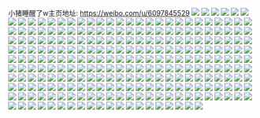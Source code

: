 小猪睡醒了w主页地址: https://weibo.com/u/6097845529 
![](https://wx4.sinaimg.cn/mw2000/006EFWbfly1h9ghnp9n7gj325f35dx6q.jpg) 
![](https://wx4.sinaimg.cn/mw2000/006EFWbfly1h9ghntl0g2j32c0340npf.jpg) 
![](https://wx4.sinaimg.cn/mw2000/006EFWbfly1h9ghnm1ntrj32c0340x6p.jpg) 
![](https://wx4.sinaimg.cn/mw2000/006EFWbfly1h9ghnyfzrij32c0340kjn.jpg) 
![](https://wx4.sinaimg.cn/mw2000/006EFWbfly1h7vmd4qz0hj32c0340qv8.jpg) 
![](https://wx4.sinaimg.cn/mw2000/006EFWbfly1h7vmd93znhj32c0340kjo.jpg) 
![](https://wx4.sinaimg.cn/mw2000/006EFWbfly1h7vmde83tqj32c0340e85.jpg) 
![](https://wx4.sinaimg.cn/mw2000/006EFWbfly1h7vmdj40ccj32c03401l1.jpg) 
![](https://wx4.sinaimg.cn/mw2000/006EFWbfly1h6nibave06j32c0340qv5.jpg) 
![](https://wx4.sinaimg.cn/mw2000/006EFWbfly1h6nibc0wsnj32c027z1ky.jpg) 
![](https://wx4.sinaimg.cn/mw2000/006EFWbfly1h6nib9f6tij32802yoqv7.jpg) 
![](https://wx4.sinaimg.cn/mw2000/006EFWbfly1h6nibgv2gqj32802yoh2b.jpg) 
![](https://wx4.sinaimg.cn/mw2000/006EFWbfly1h508ud87i1j32c03407wj.jpg) 
![](https://wx4.sinaimg.cn/mw2000/006EFWbfly1h508ufnatwj32c0340b2b.jpg) 
![](https://wx4.sinaimg.cn/mw2000/006EFWbfly1h508uuwyftj33402c0qv6.jpg) 
![](https://wx4.sinaimg.cn/mw2000/006EFWbfly1h508v35vo6j31pk1y3x6p.jpg) 
![](https://wx4.sinaimg.cn/mw2000/006EFWbfly1h508ui781jj32c0340hdu.jpg) 
![](https://wx4.sinaimg.cn/mw2000/006EFWbfly1h508vb1f9mj33402c07wj.jpg) 
![](https://wx4.sinaimg.cn/mw2000/006EFWbfly1h508vlwbvwj32c0340qv7.jpg) 
![](https://wx4.sinaimg.cn/mw2000/006EFWbfly1h508vpivx7j32c03401kz.jpg) 
![](https://wx4.sinaimg.cn/mw2000/006EFWbfly1h508w4wtp9j32c03401l1.jpg) 
![](https://wx4.sinaimg.cn/mw2000/006EFWbfly1h4rjva3g4dj32c0340b2a.jpg) 
![](https://wx4.sinaimg.cn/mw2000/006EFWbfly1h4rjvbofadj32c0340kjo.jpg) 
![](https://wx4.sinaimg.cn/mw2000/006EFWbfly1h4rjv8pxy0j32c0340b2b.jpg) 
![](https://wx4.sinaimg.cn/mw2000/006EFWbfly1h4rjvcxoxqj32c037xkjm.jpg) 
![](https://wx4.sinaimg.cn/mw2000/006EFWbfly1h4rjvfudkuj32yo280b2c.jpg) 
![](https://wx4.sinaimg.cn/mw2000/006EFWbfly1h4rjviuslnj32yo280kjo.jpg) 
![](https://wx4.sinaimg.cn/mw2000/006EFWbfly1h2gu4pd422j32c03407wi.jpg) 
![](https://wx4.sinaimg.cn/mw2000/006EFWbfly1h2gu4pzq9mj31wl340npd.jpg) 
![](https://wx4.sinaimg.cn/mw2000/006EFWbfly1h2gu4qnv3cj32c0340npd.jpg) 
![](https://wx4.sinaimg.cn/mw2000/006EFWbfly1h2gu4rk6ztj32c0340kjm.jpg) 
![](https://wx4.sinaimg.cn/mw2000/006EFWbfly1h2gu4s99hdj32933404qq.jpg) 
![](https://wx4.sinaimg.cn/mw2000/006EFWbfly1h21cu7qk3oj32c0340npd.jpg) 
![](https://wx4.sinaimg.cn/mw2000/006EFWbfly1h21cu9g5olj31sc2ds7wi.jpg) 
![](https://wx4.sinaimg.cn/mw2000/006EFWbfly1h21cuaucrlj32c0340hdu.jpg) 
![](https://wx4.sinaimg.cn/mw2000/006EFWbfly1h21cucdifpj32c02zxqv5.jpg) 
![](https://wx4.sinaimg.cn/mw2000/006EFWbfly1h21cuedd4pj32c03401ky.jpg) 
![](https://wx4.sinaimg.cn/mw2000/006EFWbfly1h21cuft0ooj32c01yue82.jpg) 
![](https://wx4.sinaimg.cn/mw2000/006EFWbfly1h21cu6tm8nj32c0340b2a.jpg) 
![](https://wx4.sinaimg.cn/mw2000/006EFWbfly1h21cuhsaxcj32c02c0x6s.jpg) 
![](https://wx4.sinaimg.cn/mw2000/006EFWbfly1h21cujt4cmj32c02c0qv7.jpg) 
![](https://wx4.sinaimg.cn/mw2000/006EFWbfly1h0wulw9t43j32c02reqv5.jpg) 
![](https://wx4.sinaimg.cn/mw2000/006EFWbfly1h0wum1tn65j32c02olqv6.jpg) 
![](https://wx4.sinaimg.cn/mw2000/006EFWbfly1h0wum3kd4dj32c0324x6q.jpg) 
![](https://wx4.sinaimg.cn/mw2000/006EFWbfly1h0wum6jfcqj32c0340kjn.jpg) 
![](https://wx4.sinaimg.cn/mw2000/006EFWbfly1gxp8tbcksfj32c0340qv6.jpg) 
![](https://wx4.sinaimg.cn/mw2000/006EFWbfly1gxp8tc4qh4j32c0340npe.jpg) 
![](https://wx4.sinaimg.cn/mw2000/006EFWbfly1gxp8taaznvj32c02c01ky.jpg) 
![](https://wx4.sinaimg.cn/mw2000/006EFWbfly1gxp8tcwa7cj33402c0qv6.jpg) 
![](https://wx4.sinaimg.cn/mw2000/006EFWbfly1gvyvmopwtrj32c03407wi.jpg) 
![](https://wx4.sinaimg.cn/mw2000/006EFWbfly1gvyvmk2geuj32c03404qq.jpg) 
![](https://wx4.sinaimg.cn/mw2000/006EFWbfly1gvyvms4oprj32c02zl4qq.jpg) 
![](https://wx4.sinaimg.cn/mw2000/006EFWbfly1gvyvmxtz6sj32c03401ky.jpg) 
![](https://wx4.sinaimg.cn/mw2000/006EFWbfly1guug1ze8m6j62c02c0u0y02.jpg) 
![](https://wx4.sinaimg.cn/mw2000/006EFWbfly1guug205j9uj32c02c0npe.jpg) 
![](https://wx4.sinaimg.cn/mw2000/006EFWbfly1guug20v0t5j62c02c0npe02.jpg) 
![](https://wx4.sinaimg.cn/mw2000/006EFWbfly1guug1yfihvj62c028l4qq02.jpg) 
![](https://wx4.sinaimg.cn/mw2000/006EFWbfly1guug21grp5j62c0250e8102.jpg) 
![](https://wx4.sinaimg.cn/mw2000/006EFWbfly1gus1qprrarj62c02c0kjn02.jpg) 
![](https://wx4.sinaimg.cn/mw2000/006EFWbfly1gus1qklyj7j62c02c0e8302.jpg) 
![](https://wx4.sinaimg.cn/mw2000/006EFWbfly1gus1qtf048j62c02c01kz02.jpg) 
![](https://wx4.sinaimg.cn/mw2000/006EFWbfly1gus1qxn5t6j62c02c0e8302.jpg) 
![](https://wx4.sinaimg.cn/mw2000/006EFWbfly1gtjyrknicyj62c02c0kjn02.jpg) 
![](https://wx4.sinaimg.cn/mw2000/006EFWbfly1gtjyrm6b9mj62c029vhdv02.jpg) 
![](https://wx4.sinaimg.cn/mw2000/006EFWbfly1gtjyrnilazj62c0340u0y02.jpg) 
![](https://wx4.sinaimg.cn/mw2000/006EFWbfly1gtjyrod5bjj62c0296e8102.jpg) 
![](https://wx4.sinaimg.cn/mw2000/006EFWbfly1gtjyrq2ys7j62c02c0b2c02.jpg) 
![](https://wx4.sinaimg.cn/mw2000/006EFWbfly1gtjyrrrndwj62c02c0npe02.jpg) 
![](https://wx4.sinaimg.cn/mw2000/006EFWbfly1gtjyriqhwcj62c029s1ky02.jpg) 
![](https://wx4.sinaimg.cn/mw2000/006EFWbfly1gtjyrsxroxj63402c0e8202.jpg) 
![](https://wx4.sinaimg.cn/mw2000/006EFWbfly1gtgt9g6hwaj62c028w4qr02.jpg) 
![](https://wx4.sinaimg.cn/mw2000/006EFWbfly1gtgt9hcfvwj62c024hkjm02.jpg) 
![](https://wx4.sinaimg.cn/mw2000/006EFWbfly1gtgt9j980kj62c028t1kz02.jpg) 
![](https://wx4.sinaimg.cn/mw2000/006EFWbfly1gtgt9k8owqj62c0258x6p02.jpg) 
![](https://wx4.sinaimg.cn/mw2000/006EFWbfly1gtgt9mhsy9j62c0270hdu02.jpg) 
![](https://wx4.sinaimg.cn/mw2000/006EFWbfly1gtgt9nx1i7j62c02c04qr02.jpg) 
![](https://wx4.sinaimg.cn/mw2000/006EFWbfly1gsy74a2ggpj32801o0u0x.jpg) 
![](https://wx4.sinaimg.cn/mw2000/006EFWbfly1gs5vos8lokj32801loe81.jpg) 
![](https://wx4.sinaimg.cn/mw2000/006EFWbfly1gs5vp8182sj32801o07wh.jpg) 
![](https://wx4.sinaimg.cn/mw2000/006EFWbfly1gs5votzjbyj62ds1sgqv502.jpg) 
![](https://wx4.sinaimg.cn/mw2000/006EFWbfly1gs5voukmdgj32801o0npd.jpg) 
![](https://wx4.sinaimg.cn/mw2000/006EFWbfly1gs5voy2gjnj32c03401l2.jpg) 
![](https://wx4.sinaimg.cn/mw2000/006EFWbfly1gs5voyvn7nj32c0340npe.jpg) 
![](https://wx4.sinaimg.cn/mw2000/006EFWbfly1gs5vozvt6oj32c0340npe.jpg) 
![](https://wx4.sinaimg.cn/mw2000/006EFWbfly1grk2fp5cohj30rs15oaux.jpg) 
![](https://wx4.sinaimg.cn/mw2000/006EFWbfly1grk2frm6v1j32c0340b2b.jpg) 
![](https://wx4.sinaimg.cn/mw2000/006EFWbfly1grk2ftmw0yj32c0340hdu.jpg) 
![](https://wx4.sinaimg.cn/mw2000/006EFWbfly1grk2fy57cmj32c027ukjn.jpg) 
![](https://wx4.sinaimg.cn/mw2000/006EFWbfly1grk2g21umuj32c033yu0y.jpg) 
![](https://wx4.sinaimg.cn/mw2000/006EFWbfly1grk2g37ambj31400u049i.jpg) 
![](https://wx4.sinaimg.cn/mw2000/006EFWbfly1grk2gb51pkj62c0340hdv02.jpg) 
![](https://wx4.sinaimg.cn/mw2000/006EFWbfly1grk2gg0emhj33402c0x6r.jpg) 
![](https://wx4.sinaimg.cn/mw2000/006EFWbfly1grk2gmqcvlj321d2lf4qt.jpg) 
![](https://wx4.sinaimg.cn/mw2000/006EFWbfly1gr9t18c50aj32c02c04qr.jpg) 
![](https://wx4.sinaimg.cn/mw2000/006EFWbfly1gr9t1cedpdj32c029sb2b.jpg) 
![](https://wx4.sinaimg.cn/mw2000/006EFWbfly1gr9t1frvmkj32c021knpe.jpg) 
![](https://wx4.sinaimg.cn/mw2000/006EFWbfly1gr9t1gdfy5j30u00u0djy.jpg) 
![](https://wx4.sinaimg.cn/mw2000/006EFWbfly1gr9t1jtzwej62c02c0x6q02.jpg) 
![](https://wx4.sinaimg.cn/mw2000/006EFWbfly1gr9t14kslrj30u0140n85.jpg) 
![](https://wx4.sinaimg.cn/mw2000/006EFWbfly1gpn90bchdbj32c02c01ky.jpg) 
![](https://wx4.sinaimg.cn/mw2000/006EFWbfly1goqif37s9mj31ks1ks7r9.jpg) 
![](https://wx4.sinaimg.cn/mw2000/006EFWbfly1go6i8df3qjj30rs15pqdp.jpg) 
![](https://wx4.sinaimg.cn/mw2000/006EFWbfly1go6i8frmv4j32c02c01kz.jpg) 
![](https://wx4.sinaimg.cn/mw2000/006EFWbfly1go6i8haa9mj31nk1hoe81.jpg) 
![](https://wx4.sinaimg.cn/mw2000/006EFWbfly1go6i8j76i4j31bv1m6npd.jpg) 
![](https://wx4.sinaimg.cn/mw2000/006EFWbfly1go6i8m190rj32c028qkjn.jpg) 
![](https://wx4.sinaimg.cn/mw2000/006EFWbfly1go6i8cvfl7j30rs3347wi.jpg) 
![](https://wx4.sinaimg.cn/mw2000/006EFWbfly1gnv6sivo9vj323l24mx6p.jpg) 
![](https://wx4.sinaimg.cn/mw2000/006EFWbfly1gnv6shrvdsj32bg340npf.jpg) 
![](https://wx4.sinaimg.cn/mw2000/006EFWbfly1gnv6sjkok3j31ov1seaz6.jpg) 
![](https://wx4.sinaimg.cn/mw2000/006EFWbfly1gnu3y4z5j3j325823ukjl.jpg) 
![](https://wx4.sinaimg.cn/mw2000/006EFWbfly1gnu3y75129j32c0340hdu.jpg) 
![](https://wx4.sinaimg.cn/mw2000/006EFWbfly1gn80c326ihj31zk1honpd.jpg) 
![](https://wx4.sinaimg.cn/mw2000/006EFWbfly1gn80c42k41j31zk1hou0x.jpg) 
![](https://wx4.sinaimg.cn/mw2000/006EFWbfly1gn80c6fmnpj32c02c01l2.jpg) 
![](https://wx4.sinaimg.cn/mw2000/006EFWbfly1gn80c7sj8ej32c02c01ky.jpg) 
![](https://wx4.sinaimg.cn/mw2000/006EFWbfly1gn80c926j6j32c02c0npe.jpg) 
![](https://wx4.sinaimg.cn/mw2000/006EFWbfly1gn80ca2rmwj32c02c0kjm.jpg) 
![](https://wx4.sinaimg.cn/mw2000/006EFWbfly1gms7nj54baj32c02c0kjl.jpg) 
![](https://wx4.sinaimg.cn/mw2000/006EFWbfly1gms7nk8yf9j32c02c0npd.jpg) 
![](https://wx4.sinaimg.cn/mw2000/006EFWbfly1gms7ngl0cnj32c02c04qp.jpg) 
![](https://wx4.sinaimg.cn/mw2000/006EFWbfly1gms7nlz20wj32c027he81.jpg) 
![](https://wx4.sinaimg.cn/mw2000/006EFWbfly1gmnhdt734lj32c03407wk.jpg) 
![](https://wx4.sinaimg.cn/mw2000/006EFWbfly1gmnhdrq67tj32c02c0u0z.jpg) 
![](https://wx4.sinaimg.cn/mw2000/006EFWbfly1gmnhdw6g46j32c0340hdw.jpg) 
![](https://wx4.sinaimg.cn/mw2000/006EFWbfly1gmnhdy0pkqj32c02c01kz.jpg) 
![](https://wx4.sinaimg.cn/mw2000/006EFWbfly1gmnhdyvps1j30rs2bchdt.jpg) 
![](https://wx4.sinaimg.cn/mw2000/006EFWbfly1gmnhdznl8mj30rs2bckjl.jpg) 
![](https://wx4.sinaimg.cn/mw2000/006EFWbfly1glmmgzik5yj327d2bzx6p.jpg) 
![](https://wx4.sinaimg.cn/mw2000/006EFWbfly1glmmh0fo0xj32801o0u0y.jpg) 
![](https://wx4.sinaimg.cn/mw2000/006EFWbfly1glmmh1libjj32801o0hdu.jpg) 
![](https://wx4.sinaimg.cn/mw2000/006EFWbfly1glmmgxz5g5j32801o07wi.jpg) 
![](https://wx4.sinaimg.cn/mw2000/006EFWbfly1gkpsgexecrj32b4340kjm.jpg) 
![](https://wx4.sinaimg.cn/mw2000/006EFWbfly1gkpsgfkgjuj31e91v1ty2.jpg) 
![](https://wx4.sinaimg.cn/mw2000/006EFWbfly1gkpsgdcs6dj32bz340x6q.jpg) 
![](https://wx4.sinaimg.cn/mw2000/006EFWbfly1gkpsgh29szj327s2rub2a.jpg) 
![](https://wx4.sinaimg.cn/mw2000/006EFWbfly1gixcsvpadvj32c02c0u0x.jpg) 
![](https://wx4.sinaimg.cn/mw2000/006EFWbfly1gixcswlvfgj32c02c0kjl.jpg) 
![](https://wx4.sinaimg.cn/mw2000/006EFWbfly1gixcsthy8jj32c027be81.jpg) 
![](https://wx4.sinaimg.cn/mw2000/006EFWbfly1ghwg5y6jepj32c02c04qq.jpg) 
![](https://wx4.sinaimg.cn/mw2000/006EFWbfly1ghwg5wqw4uj32c022y4qq.jpg) 
![](https://wx4.sinaimg.cn/mw2000/006EFWbfly1ghwg5zc54ij32c02ay1ky.jpg) 
![](https://wx4.sinaimg.cn/mw2000/006EFWbfly1ghwg60fvq5j32c02as4qq.jpg) 
![](https://wx4.sinaimg.cn/mw2000/006EFWbfly1ghg3gr7hbmj31400u0dtp.jpg) 
![](https://wx4.sinaimg.cn/mw2000/006EFWbfly1ghg3gt7bq9j31400u0wtr.jpg) 
![](https://wx4.sinaimg.cn/mw2000/006EFWbfly1gfvhh6kxmjj32c02c0u0x.jpg) 
![](https://wx4.sinaimg.cn/mw2000/006EFWbfly1gfvhh85grej32c02c0qv5.jpg) 
![](https://wx4.sinaimg.cn/mw2000/006EFWbfly1gfvhh566k5j32c02c01ky.jpg) 
![](https://wx4.sinaimg.cn/mw2000/006EFWbfly1gfbupl67p8j32c02c01kz.jpg) 
![](https://wx4.sinaimg.cn/mw2000/006EFWbfly1gfbupv7xvkj32c02a01kz.jpg) 
![](https://wx4.sinaimg.cn/mw2000/006EFWbfly1gfbuph4pdxj32c029pb2a.jpg) 
![](https://wx4.sinaimg.cn/mw2000/006EFWbfly1ged9dryx4vj32c0294e81.jpg) 
![](https://wx4.sinaimg.cn/mw2000/006EFWbfly1ged9dtis1vj32c02c0x6p.jpg) 
![](https://wx4.sinaimg.cn/mw2000/006EFWbfly1ged9dv6scoj32c02c01ky.jpg) 
![](https://wx4.sinaimg.cn/mw2000/006EFWbfly1ged9dqpfxwj30qg0nsaf2.jpg) 
![](https://wx4.sinaimg.cn/mw2000/006EFWbfly1gdfu79rculj32061o0kfk.jpg) 
![](https://wx4.sinaimg.cn/mw2000/006EFWbfly1gdfbefrzanj31wi1o0hdu.jpg) 
![](https://wx4.sinaimg.cn/mw2000/006EFWbfly1gdfbedq2jxj32io1w04qq.jpg) 
![](https://wx4.sinaimg.cn/mw2000/006EFWbfly1gdfbegs5e2j32io1w01ky.jpg) 
![](https://wx4.sinaimg.cn/mw2000/006EFWbfly1gcb8c5l22ij32c02c0b29.jpg) 
![](https://wx4.sinaimg.cn/mw2000/006EFWbfly1gcb8c6wg8uj32c02c0hdt.jpg) 
![](https://wx4.sinaimg.cn/mw2000/006EFWbfly1gcb8cafuwoj32c02c0x6p.jpg) 
![](https://wx4.sinaimg.cn/mw2000/006EFWbfly1gcb8cckr6ij32c02c0qv5.jpg) 
![](https://wx4.sinaimg.cn/mw2000/006EFWbfly1gbrhjm5o1sj32c02c04qq.jpg) 
![](https://wx4.sinaimg.cn/mw2000/006EFWbfly1gbrhm8u36kj31sg1sg4qp.jpg) 
![](https://wx4.sinaimg.cn/mw2000/006EFWbfly1gbrhjmvefwj31sg1oc1kx.jpg) 
![](https://wx4.sinaimg.cn/mw2000/006EFWbfly1gbrhjno855j32c02c0hdt.jpg) 
![](https://wx4.sinaimg.cn/mw2000/006EFWbfly1gbbi104ittj31sg1sge81.jpg) 
![](https://wx4.sinaimg.cn/mw2000/006EFWbfly1gbbi0z863aj31sg1sg7wh.jpg) 
![](https://wx4.sinaimg.cn/mw2000/006EFWbfly1gbbi10sb7cj31sg1sgb29.jpg) 
![](https://wx4.sinaimg.cn/mw2000/006EFWbfly1gbbi12azy9j31sg1sgb29.jpg) 
![](https://wx4.sinaimg.cn/mw2000/006EFWbfly1gbbi13443pj31qg1qh7wh.jpg) 
![](https://wx4.sinaimg.cn/mw2000/006EFWbfly1gbbi13gu22j30yi0yvwrl.jpg) 
![](https://wx4.sinaimg.cn/mw2000/006EFWbfly1ga9djq8xfmj32c02c0npd.jpg) 
![](https://wx4.sinaimg.cn/mw2000/006EFWbfly1ga9djpbdocj32c02c0x6p.jpg) 
![](https://wx4.sinaimg.cn/mw2000/006EFWbfly1g9llln6yquj316o16mdva.jpg) 
![](https://wx4.sinaimg.cn/mw2000/006EFWbfly1g8rwur6ajfj327u1o0npd.jpg) 
![](https://wx4.sinaimg.cn/mw2000/006EFWbfly1g8rwuoqq9pj32c02c0npd.jpg) 
![](https://wx4.sinaimg.cn/mw2000/006EFWbfly1g8rwut1qnbj32c02c0hdt.jpg) 
![](https://wx4.sinaimg.cn/mw2000/006EFWbfly1g84nqlx8uaj31ho1ho1kp.jpg) 
![](https://wx4.sinaimg.cn/mw2000/006EFWbfly1g84nqpemrwj31ho1hoe55.jpg) 
![](https://wx4.sinaimg.cn/mw2000/006EFWbfly1g84nq4t9yfj31em1emav6.jpg) 
![](https://wx4.sinaimg.cn/mw2000/006EFWbfly1g84nqrrr17j31hp1hp1e9.jpg) 
![](https://wx4.sinaimg.cn/mw2000/006EFWbfly1g7tdc850jlj32422317wh.jpg) 
![](https://wx4.sinaimg.cn/mw2000/006EFWbfly1g7tdc8udnij32c02c0x6p.jpg) 
![](https://wx4.sinaimg.cn/mw2000/006EFWbfly1g7tdca3czbj32c02c0b2a.jpg) 
![](https://wx4.sinaimg.cn/mw2000/006EFWbfly1g7tdccdgikj32c02c0hdu.jpg) 
![](https://wx4.sinaimg.cn/mw2000/006EFWbfly1g7tdcdiwk5j32c02c07wi.jpg) 
![](https://wx4.sinaimg.cn/mw2000/006EFWbfly1g7tdcevunrj31ho1hokeg.jpg) 
![](https://wx4.sinaimg.cn/mw2000/006EFWbfly1g7tdc7hcswj32c02c0x6p.jpg) 
![](https://wx4.sinaimg.cn/mw2000/006EFWbfly1g7tdcflwocj32c02c07wi.jpg) 
![](https://wx4.sinaimg.cn/mw2000/006EFWbfly1g7tdce9hsjj32c02a3npd.jpg) 
![](https://wx4.sinaimg.cn/mw2000/006EFWbfly1g7nlydar6pj32c02c0b2a.jpg) 
![](https://wx4.sinaimg.cn/mw2000/006EFWbfly1g7nlzawhijj32c02c04qq.jpg) 
![](https://wx4.sinaimg.cn/mw2000/006EFWbfly1g7nlzgado8j31ho1hoaz4.jpg) 
![](https://wx4.sinaimg.cn/mw2000/006EFWbfly1g7nm09pnjlj32c02c04qq.jpg) 
![](https://wx4.sinaimg.cn/mw2000/006EFWbfly1g7nm0dohrzj31ho1ho1kx.jpg) 
![](https://wx4.sinaimg.cn/mw2000/006EFWbfly1g7nlxdtam0j32c02c0u0x.jpg) 
![](https://wx4.sinaimg.cn/mw2000/006EFWbfly1g77i8nb1eqj31ho1hob29.jpg) 
![](https://wx4.sinaimg.cn/mw2000/006EFWbfly1g77i8lenizj31fb1howyu.jpg) 
![](https://wx4.sinaimg.cn/mw2000/006EFWbfly1g6jv38jwz4j31ho1ho1e6.jpg) 
![](https://wx4.sinaimg.cn/mw2000/006EFWbfly1g6jv3742duj31ho1ho1kx.jpg) 
![](https://wx4.sinaimg.cn/mw2000/006EFWbfly1g6jv3a5bx1j31ho1hoe38.jpg) 
![](https://wx4.sinaimg.cn/mw2000/006EFWbfgy1g67prbtadqj32io1ezx6p.jpg) 
![](https://wx4.sinaimg.cn/mw2000/006EFWbfly1g642c7zg92j31w02io1ky.jpg) 
![](https://wx4.sinaimg.cn/mw2000/006EFWbfly1g642caaxj4j31np2dde81.jpg) 
![](https://wx4.sinaimg.cn/mw2000/006EFWbfgy1g5v2w5j1wuj32c02c04qq.jpg) 
![](https://wx4.sinaimg.cn/mw2000/006EFWbfgy1g5v2w0y2zrj32c02c07wi.jpg) 
![](https://wx4.sinaimg.cn/mw2000/006EFWbfgy1g5v2w9wguyj32c02c01ky.jpg) 
![](https://wx4.sinaimg.cn/mw2000/006EFWbfgy1g5v2wdg64vj32c01x5kjl.jpg) 
![](https://wx4.sinaimg.cn/mw2000/006EFWbfgy1g5v2whwha8j32c02c01ky.jpg) 
![](https://wx4.sinaimg.cn/mw2000/006EFWbfgy1g5v2wnusfrj33402c0kjm.jpg) 
![](https://wx4.sinaimg.cn/mw2000/006EFWbfgy1g5tvd7rceuj31ho1hongs.jpg) 
![](https://wx4.sinaimg.cn/mw2000/006EFWbfly1g5s6dum6jgj31ho1hoqnt.jpg) 
![](https://wx4.sinaimg.cn/mw2000/006EFWbfly1g5s6dvr7bsj31ho1howyl.jpg) 
![](https://wx4.sinaimg.cn/mw2000/006EFWbfgy1g5rirefkdfj31a00yi1ee.jpg) 
![](https://wx4.sinaimg.cn/mw2000/006EFWbfgy1g5rirca0onj32ab1s37wi.jpg) 
![](https://wx4.sinaimg.cn/mw2000/006EFWbfly1g5gr401rdaj31ho1hokfo.jpg) 
![](https://wx4.sinaimg.cn/mw2000/006EFWbfly1g5gr418mhaj31ho1hoauc.jpg) 
![](https://wx4.sinaimg.cn/mw2000/006EFWbfgy1g5dlfp7wopj31w01w0b29.jpg) 
![](https://wx4.sinaimg.cn/mw2000/006EFWbfly1g4xjdwe5xnj31w02io7wh.jpg) 
![](https://wx4.sinaimg.cn/mw2000/006EFWbfly1g4xje6dvqkj31w01w07wh.jpg) 
![](https://wx4.sinaimg.cn/mw2000/006EFWbfly1g4xje8vfl0j32c02c0u0x.jpg) 
![](https://wx4.sinaimg.cn/mw2000/006EFWbfly1g4xjeaxx7xj32c02c01ky.jpg) 
![](https://wx4.sinaimg.cn/mw2000/006EFWbfly1g4xjdsebu6j31w02ionpd.jpg) 
![](https://wx4.sinaimg.cn/mw2000/006EFWbfly1g3bln5c6jzj31ho1hongl.jpg) 
![](https://wx4.sinaimg.cn/mw2000/006EFWbfly1g3blnce2pej31zk1ho4qp.jpg) 
![](https://wx4.sinaimg.cn/mw2000/006EFWbfly1g3blnhsk4kj31ho1hottt.jpg) 
![](https://wx4.sinaimg.cn/mw2000/006EFWbfly1g3blnpnknhj33402c01kx.jpg) 
![](https://wx4.sinaimg.cn/mw2000/006EFWbfly1g370i2hrvnj31ho1ho7wh.jpg) 
![](https://wx4.sinaimg.cn/mw2000/006EFWbfly1g370hy6yq5j31ho1ho7wh.jpg) 
![](https://wx4.sinaimg.cn/mw2000/006EFWbfly1g370i85ce3j31ho1hou0v.jpg) 
![](https://wx4.sinaimg.cn/mw2000/006EFWbfly1g370ia2de9j32io2ioe82.jpg) 
![](https://wx4.sinaimg.cn/mw2000/006EFWbfly1g370icxhygj32c02c01kz.jpg) 
![](https://wx4.sinaimg.cn/mw2000/006EFWbfly1g0bu01xivyj31ho1honpe.jpg) 
![](https://wx4.sinaimg.cn/mw2000/006EFWbfly1g0bu02u4l5j31ho1fu1kx.jpg) 
![](https://wx4.sinaimg.cn/mw2000/006EFWbfly1g0bu043gdoj31ho1hoqv6.jpg) 
![](https://wx4.sinaimg.cn/mw2000/006EFWbfly1fxii7up8rcj323z23xnpe.jpg) 
![](https://wx4.sinaimg.cn/mw2000/006EFWbfly1fxii8f4exmj32c0268b29.jpg) 
![](https://wx4.sinaimg.cn/mw2000/006EFWbfly1fwbhb4hkf5j30qo0qotd6.jpg) 
![](https://wx4.sinaimg.cn/mw2000/006EFWbfly1fvyoztwstcj31w02iox6v.jpg) 
![](https://wx4.sinaimg.cn/mw2000/006EFWbfly1fvype05757j31w02ionpj.jpg) 
![](https://wx4.sinaimg.cn/mw2000/006EFWbfly1fvypdr7brcj32io1w0npk.jpg) 
![](https://wx4.sinaimg.cn/mw2000/006EFWbfly1fvyp4shyioj31w02iob2g.jpg) 
![](https://wx4.sinaimg.cn/mw2000/006EFWbfly1fvyp501yw7j31w02iox6v.jpg) 
![](https://wx4.sinaimg.cn/mw2000/006EFWbfly1fvyozn2acmj30yi1pc7wi.jpg) 
![](https://wx4.sinaimg.cn/mw2000/006EFWbfly1fvxs44jkacj31w02ioqvb.jpg) 
![](https://wx4.sinaimg.cn/mw2000/006EFWbfly1fvxs48hgqaj31w02ioe87.jpg) 
![](https://wx4.sinaimg.cn/mw2000/006EFWbfly1fvxs4f4r07j31w02ionpj.jpg) 
![](https://wx4.sinaimg.cn/mw2000/006EFWbfly1fvxs4hwr4hj31w02iokjr.jpg) 
![](https://wx4.sinaimg.cn/mw2000/006EFWbfly1fvxs4nbspwj31w02iou13.jpg) 
